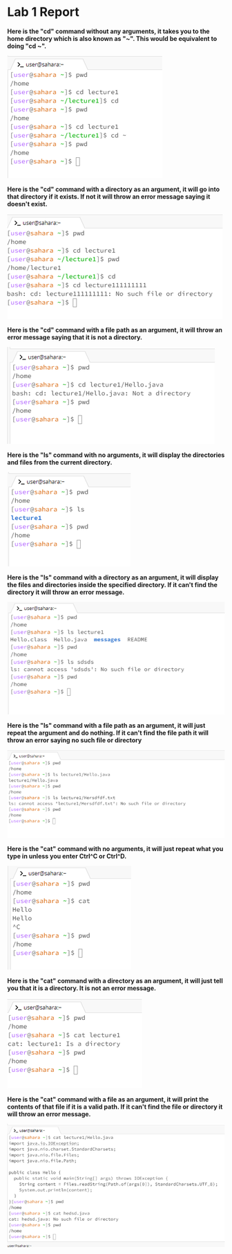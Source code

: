 # Lab 1 Report

**Here is the "cd" command without any arguments, it takes you to the home directory which is also known as "~". This would be equivalent to doing "cd ~".**

![Image](lab1report/image1.png)

**Here is the "cd" command with a directory as an argument, it will go into that directory if it exists. If not it will throw an error message saying it doesn't exist.**

![Image](lab1report/image2.png)

**Here is the "cd" command with a file path as an argument, it will throw an error message saying that it is not a directory.**

![Image](lab1report/image3.png)

**Here is the "ls" command with no arguments, it will display the directories and files from the current directory.**

![Image](lab1report/image4.png)

**Here is the "ls" command with a directory as an argument, it will display the files and directories inside the specified directory. If it can't find the directory it will throw an error message.**

![Image](lab1report/image5.png)

**Here is the "ls" command with a file path as an argument, it will just repeat the argument and do nothing. If it can't find the file path it will throw an error saying no such file or directory**

![Image](lab1report/image6.png)

**Here is the "cat" command with no arguments, it will just repeat what you type in unless you enter Ctrl^C or Ctrl^D.**

![Image](lab1report/image7.png)

**Here is the "cat" command with a directory as an argument, it will just tell you that it is a directory. It is not an error message.**

![Image](lab1report/image8.png)

**Here is the "cat" command with a file as an argument, it will print the contents of that file if it is a valid path. If it can't find the file or directory it will throw an error message.**

![Image](lab1report/image9.png)

